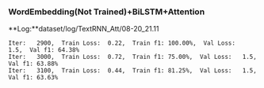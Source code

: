 ### WordEmbedding(Not Trained)+BiLSTM+Attention

**Log:**dataset/log/TextRNN_Att/08-20_21.11

```shell
Iter:   2900,  Train Loss:  0.22,  Train f1: 100.00%,  Val Loss:   1.5,  Val f1: 64.38%
Iter:   3000,  Train Loss:  0.72,  Train f1: 75.00%,  Val Loss:   1.5,  Val f1: 63.88%
Iter:   3100,  Train Loss:  0.44,  Train f1: 81.25%,  Val Loss:   1.5,  Val f1: 63.63%
```




